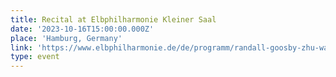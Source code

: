 ```yaml
---
title: Recital at Elbphilharmonie Kleiner Saal
date: '2023-10-16T15:00:00.000Z'
place: 'Hamburg, Germany'
link: 'https://www.elbphilharmonie.de/de/programm/randall-goosby-zhu-wang/20274'
type: event
---
```


